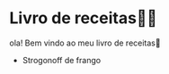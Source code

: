 # Livro de receitas:man_cook:

ola! Bem vindo ao meu livro de receitas:wave:

- Strogonoff de frango
